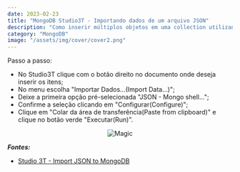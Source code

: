 ```yaml
---
date: 2023-02-23
title: "MongoDB Studio3T - Importando dados de um arquivo JSON"
description: "Como inserir múltiplos objetos em uma collection utilizando o Studio3T"
category: "MongoDB"
image: "/assets/img/cover/cover2.png"
---
```


Passo a passo:

- No Studio3T clique com o botão direito no documento onde deseja inserir os itens;
- No menu escolha "Importar Dados...(Import Data...)";
- Deixe a primeira opção pré-selecionada "JSON - Mongo shell...";
- Confirme a seleção clicando em "Configurar(Configure)";
- Clique em "Colar da área de transferência(Paste from clipboard)" e clique no botão verde "Executar(Run)".

<div class="smallSize" align="center">

![Magic](https://media1.tenor.com/images/a3ef12891434d1a97d124c7faf633904/tenor.gif)

</div>

**_Fontes:_**

- <a href="https://studio3t.com/knowledge-base/articles/mongodb-import-json-csv-bson/#import-json-to-mongodb" target="_blank" rel="noopener noreferrer">Studio 3T - Import JSON to MongoDB</a>
